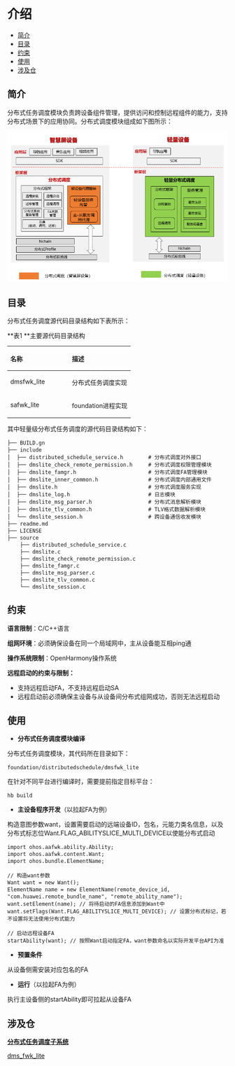 # 介绍<a name="ZH-CN_TOPIC_0000001128264105"></a>

-   [简介](#section11660541593)
-   [目录](#section1464106163817)
-   [约束](#section1718733212019)
-   [使用](#section10729231131110)
-   [涉及仓](#section176111311166)

## 简介<a name="section11660541593"></a>

分布式任务调度模块负责跨设备组件管理，提供访问和控制远程组件的能力，支持分布式场景下的应用协同。分布式调度模块组成如下图所示：

![](figures/zh-cn_image_0000001081284974.png)

## 目录<a name="section1464106163817"></a>

分布式任务调度源代码目录结构如下表所示：

**表1 **主要源代码目录结构

<a name="table43531856201716"></a>
<table><thead align="left"><tr id="row20416556201718"><th class="cellrowborder" valign="top" width="50%" id="mcps1.1.3.1.1"><p id="p10416456121716"><a name="p10416456121716"></a><a name="p10416456121716"></a>名称</p>
</th>
<th class="cellrowborder" valign="top" width="50%" id="mcps1.1.3.1.2"><p id="p1841645631717"><a name="p1841645631717"></a><a name="p1841645631717"></a>描述</p>
</th>
</tr>
</thead>
<tbody><tr id="row64161056151718"><td class="cellrowborder" valign="top" width="50%" headers="mcps1.1.3.1.1 "><p id="p4160914132218"><a name="p4160914132218"></a><a name="p4160914132218"></a>dmsfwk_lite</p>
</td>
<td class="cellrowborder" valign="top" width="50%" headers="mcps1.1.3.1.2 "><p id="p541645611177"><a name="p541645611177"></a><a name="p541645611177"></a>分布式任务调度实现</p>
</td>
</tr>
<tr id="row104169564177"><td class="cellrowborder" valign="top" width="50%" headers="mcps1.1.3.1.1 "><p id="p17416125614179"><a name="p17416125614179"></a><a name="p17416125614179"></a>safwk_lite</p>
</td>
<td class="cellrowborder" valign="top" width="50%" headers="mcps1.1.3.1.2 "><p id="p04163569170"><a name="p04163569170"></a><a name="p04163569170"></a>foundation进程实现</p>
</td>
</tr>
</tbody>
</table>

其中轻量级分布式任务调度的源代码目录结构如下：

```
├── BUILD.gn
├── include
│  ├── distributed_schedule_service.h        # 分布式调度对外接口
│  ├── dmslite_check_remote_permission.h     # 分布式调度权限管理模块
│  ├── dmslite_famgr.h                       # 分布式调度FA管理模块
│  ├── dmslite_inner_common.h                # 分布式调度内部通用文件
│  ├── dmslite.h                             # 分布式调度服务实现
│  ├── dmslite_log.h                         # 日志模块
│  ├── dmslite_msg_parser.h                  # 分布式消息解析模块
│  ├── dmslite_tlv_common.h                  # TLV格式数据解析模块
│  └── dmslite_session.h                     # 跨设备通信收发模块
├── readme.md
├── LICENSE
├── source
    ├── distributed_schedule_service.c
    ├── dmslite.c
    ├── dmslite_check_remote_permission.c
    ├── dmslite_famgr.c
    ├── dmslite_msg_parser.c
    ├── dmslite_tlv_common.c
    └── dmslite_session.c
```

## 约束<a name="section1718733212019"></a>

**语言限制**：C/C++语言

**组网环境**：必须确保设备在同一个局域网中，主从设备能互相ping通

**操作系统限制**：OpenHarmony操作系统

**远程启动的约束与限制：**

-   支持远程启动FA，不支持远程启动SA
-   远程启动前必须确保主设备与从设备间分布式组网成功，否则无法远程启动

## 使用<a name="section10729231131110"></a>

-   **分布式任务调度模块编译**

分布式任务调度模块，其代码所在目录如下：

```
foundation/distributedschedule/dmsfwk_lite
```

在针对不同平台进行编译时，需要提前指定目标平台：

```
hb build
```

-   **主设备程序开发**（以拉起FA为例）

构造意图参数want，设置需要启动的远端设备ID，包名，元能力类名信息，以及分布式标志位Want.FLAG\_ABILITYSLICE\_MULTI\_DEVICE以使能分布式启动

```
import ohos.aafwk.ability.Ability;
import ohos.aafwk.content.Want;
import ohos.bundle.ElementName;

// 构造want参数
Want want = new Want();
ElementName name = new ElementName(remote_device_id, "com.huawei.remote_bundle_name", "remote_ability_name"); 
want.setElement(name); // 将待启动的FA信息添加到Want中
want.setFlags(Want.FLAG_ABILITYSLICE_MULTI_DEVICE); // 设置分布式标记，若不设置将无法使用分布式能力

// 启动远程设备FA
startAbility(want); // 按照Want启动指定FA，want参数命名以实际开发平台API为准
```

-   **预置条件**

从设备侧需安装对应包名的FA

-   **运行**（以拉起FA为例）

执行主设备侧的startAbility即可拉起从设备FA

## 涉及仓<a name="section176111311166"></a>

**[分布式任务调度子系统](zh-cn_topic_0000001115719369.md)**

[dms\_fwk\_lite](https://gitee.com/openharmony/distributedschedule_services_dtbschedmgr_lite)

